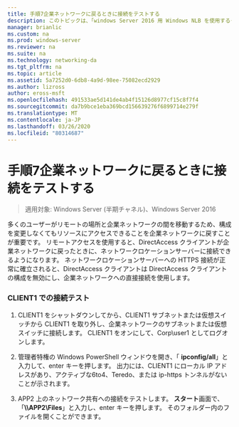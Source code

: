 ```yaml
---
title: 手順7企業ネットワークに戻るときに接続をテストする
description: このトピックは、「windows Server 2016 用 Windows NLB を使用するクラスターでの DirectAccess のデモンストレーション」のテストラボガイドに含まれています。
manager: brianlic
ms.custom: na
ms.prod: windows-server
ms.reviewer: na
ms.suite: na
ms.technology: networking-da
ms.tgt_pltfrm: na
ms.topic: article
ms.assetid: 5a7252d0-6db8-4a9d-98ee-75082ecd2929
ms.author: lizross
author: eross-msft
ms.openlocfilehash: 491533ae5d141de4ab4f15126d8977cf15c8f7f4
ms.sourcegitcommit: da7b9bce1eba369bcd156639276f6899714e279f
ms.translationtype: MT
ms.contentlocale: ja-JP
ms.lasthandoff: 03/26/2020
ms.locfileid: "80314687"
---
```

# <a name="step-7-test-connectivity-when-returning-to-the-corpnet"></a>手順7企業ネットワークに戻るときに接続をテストする

>適用対象: Windows Server (半期チャネル)、Windows Server 2016

多くのユーザーがリモートの場所と企業ネットワークの間を移動するため、構成を変更しなくてもリソースにアクセスできることを企業ネットワークに戻すことが重要です。 リモートアクセスを使用すると、DirectAccess クライアントが企業ネットワークに戻ったときに、ネットワークロケーションサーバーに接続できるようになります。 ネットワークロケーションサーバーへの HTTPS 接続が正常に確立されると、DirectAccess クライアントは DirectAccess クライアントの構成を無効にし、企業ネットワークへの直接接続を使用します。  
  
### <a name="test-connectivity-on-client1"></a>CLIENT1 での接続テスト  
  
1. CLIENT1 をシャットダウンしてから、CLIENT1 サブネットまたは仮想スイッチから CLIENT1 を取り外し、企業ネットワークのサブネットまたは仮想スイッチに接続します。 CLIENT1 をオンにして、Corp\user1 としてログオンします。  
  
2. 管理者特権の Windows PowerShell ウィンドウを開き、「 **ipconfig/all**」と入力して、enter キーを押します。 出力には、CLIENT1 にローカル IP アドレスがあり、アクティブな6to4、Teredo、または ip-https トンネルがないことが示されます。  
  
3. APP2 上のネットワーク共有への接続をテストします。 **スタート**画面で、「<strong>\\\APP2\Files</strong>」と入力し、enter キーを押します。 そのフォルダー内のファイルを開くことができます。  
  


